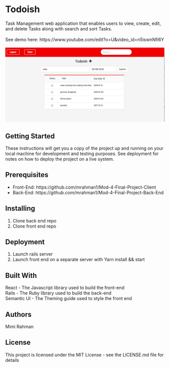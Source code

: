 

<h1> Todoish </h1>
Task Management web application that enables users to view, create, edit, and delete Tasks along with search and sort Tasks. <br/>
<br/>
See demo here: https://www.youtube.com/edit?o=U&video_id=n5iswnNfi6Y <br/>
<br/>

<img src = "./public/screenshot.png" id="readme-screenshot"/>

<h2> Getting Started </h2>
These instructions will get you a copy of the project up and running on your local machine for development and testing purposes. See deployment for notes on how to deploy the project on a live system. <br/>


<h2> Prerequisites </h2>
<ul>
  <li> Front-End: https://github.com/mrahman1/Mod-4-Final-Project-Client </li>
  <li> Back-End: https://github.com/mrahman1/Mod-4-Final-Project-Back-End </li>
</ul>

<h2> Installing </h2>
<ol>
  <li> Clone back end repo </li>
  <li> Clone front end repo </li>
</ol>


<h2> Deployment </h2>
<ol>
  <li> Launch rails server </li>
  <li> Launch front end on a separate server with Yarn install && start </li>
</ol>

<h2> Built With </h2>
React - The Javascript library used to build the front-end <br/>
Rails - The Ruby library used to build the back-end <br/>
Semantic UI - The Theming guide used to style the front end <br/>

<h2> Authors </h2>
Mimi Rahman

<h2> License </h2>
This project is licensed under the MIT License - see the LICENSE.md file for details
